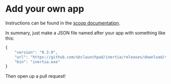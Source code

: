 # Add your own app

Instructions can be found in the [scoop documentation](https://github.com/lukesampson/scoop/wiki/Buckets#creating-your-own-bucket).

In summary, just make a JSON file named after your app with something like this:

```js
{
    "version": "0.3.0",
    "url": "https://github.com/ubclaunchpad/inertia/releases/download/v0.3.0/inertia.v0.3.0.windows.386.exe",
    "bin": "inertia.exe"
}
```

Then open up a pull request!
